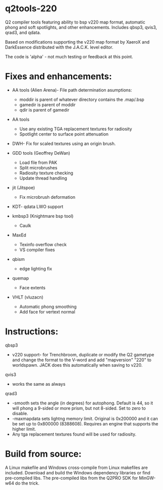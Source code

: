 # q2tools-220
Q2 compiler tools featuring ability to bsp v220 map format, automatic phong and soft spotlights, and other enhancements.
Includes qbsp3, qvis3, qrad3, and qdata.

Based on modifications supporting the v220 map format by XaeroX and DarkEssence distributed with the J.A.C.K. level editor.

The code is 'alpha' - not much testing or feedback at this point.

# Fixes and enhancements:
*   AA tools (Alien Arena)- File path determination asumptions:
    *   moddir is parent of whatever directory contains the .map/.bsp
    *   gamedir is parent of moddir
    *   qdir is parent of gamedir

*   AA tools
    *   Use any existing TGA replacement textures for radiosity
    *   Spotlight center to surface point attenuation

*   DWH- Fix for scaled textures using an origin brush.

*   GDD tools (Geoffrey DeWan)
    *   Load file from PAK
    *   Split microbrushes
    *   Radiosity texture checking
    *   Update thread handling

*   jit (Jitspoe)
    *   Fix microbrush deformation

*   KDT- qdata LWO support

*   kmbsp3 (Knightmare bsp tool)
    *   Caulk

*   MaxEd
    *   Texinfo overflow check
    *   VS compiler fixes

*   qbism
    * edge lighting fix 

*   quemap
    *   Face extents

*   VHLT (vluzacn)
    *   Automatic phong smoothing
    *   Add face for vertext normal


# Instructions:

qbsp3
*   v220 support- for Trenchbroom, duplicate or modify the Q2 gametype and change the format to the V-word and add "mapversion" "220" to worldspawn.  JACK does this automatically when saving to v220.

qvis3
*   works the same as always

qrad3
*   -smooth sets the angle (in degrees) for autophong.  Default is 44, so it will phong a 9-sided or more prism, but not 8-sided.  Set to zero to disable.
*   -maxmapdata sets lightng memory limit.  Original is 0x200000 and it can be set up to 0x800000 (8388608).  Requires an engine that supports the higher limit.
*   Any tga replacement textures found will be used for radiosity.


# Build from source:
A Linux makefile and Windows cross-compile from Linux makefiles are included.   Download and build the Windows dependency libraries or find pre-compiled libs.  The pre-compiled libs from the Q2PRO SDK for MinGW-w64 do the trick.


